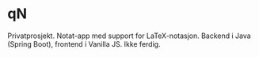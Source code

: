 # qN

Privatprosjekt. Notat-app med support for LaTeX-notasjon. Backend i Java (Spring Boot), frontend i Vanilla JS. 
Ikke ferdig.

